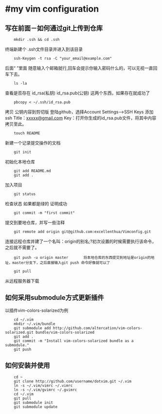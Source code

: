 #my vim configuration
=====================================================
## 写在前面－如何通过git上传到仓库

        mkdir .ssh && cd .ssh 
终端新建个 .ssh文件目录并进入到该目录          

        ssh-Keygen -t rsa -C "your_email@example.com" 
后面“ ”里面 随意输入个邮箱就行,回车会提示你输入密码什么的，可以无视一直回车下去。  

        ls -la
 查看是否存在 id\_rsa(私钥) id\_rsa.pub(公钥) 这两个东西，如果存在就成功了

        pbcopy < ~/.ssh/id_rsa.pub 
拷贝 公钥内容到剪切版
登陆github，选择Account Settings-->SSH Keys 添加ssh
Title：xxxxx@gmail.com
Key：打开你生成的id\_rsa.pub文件，将其中内容拷贝至此。
        
        touch README
新建一个记录提交操作的文档

        git init
初始化本地仓库

        git add README.md 
        git add .
加入项目

        git status
检查状态 如果都是绿的 证明成功

        git commit -m "first commit"
提交到要地仓库，并写一些注释

        git remote add origin git@github.com:excellenthua/Vimconfig.git
连接远程仓库并建了一个名叫：origin的别名;?初次设置的时候需要执行该命令，之后就不需要了。

        git push -u origin master       将本地仓库的东西提交到地址是origin的地址，master分支下，之后直接输入git push 命令好像就可以了
        
        git pull 
从远程服务器下载
## 如何采用submodule方式更新插件
以插件vim-colors-solarized为例

        cd ~/.vim
        mkdir ~/.vim/bundle
        git submodule add http://github.com/altercation/vim-colors-solarized.git bundle/vim-colors-solarized
        git add .
        git commit -m "Install vim-colors-solarized bundle as a submodule."
        git push
## 如何安装并使用        

        cd ~
        git clone http://github.com/username/dotvim.git ~/.vim
        ln -s ~/.vim/vimrc ~/.vimrc
        ln -s ~/.vim/gvimrc ~/.gvimrc
        cd ~/.vim
        git pull
        git submodule init
        git submodule update
        
